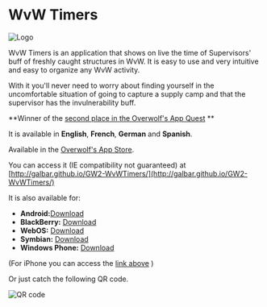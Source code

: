 WvW Timers
==========

![Logo](http://galbar.github.io/GW2-WvWTimers/icon.png)

WvW Timers is an application that shows on live the time of Supervisors' buff of freshly caught structures in WvW. It is easy to use and very intuitive and easy to organize any WvW activity.

With it you'll never need to worry about finding yourself in the uncomfortable situation of going to capture a supply camp and that the supervisor has the invulnerability buff.

**Winner of the [second place in the Overwolf's App Quest](http://www.overwolf.com/Appstore/App-Contest-Winners-2013/) **

It is available in **English**, **French**, **German** and **Spanish**.

Available in the [Overwolf's App Store](http://www.overwolf.com/Appstore/#appId=Galbar_GW2_WvW_Timers).

You can access it (IE compatibility not guaranteed) at [http://galbar.github.io/GW2-WvWTimers/](http://galbar.github.io/GW2-WvWTimers/)

It is also available for:
* **Android:**[Download](https://build.phonegap.com/apps/440645/download/android/?qr_key=KisptxnCYUotJEmsyfPc)
* **BlackBerry:** [Download](https://build.phonegap.com/apps/440645/download/blackberry/?qr_key=KisptxnCYUotJEmsyfPc)
* **WebOS:** [Download](https://build.phonegap.com/apps/440645/download/webos/?qr_key=KisptxnCYUotJEmsyfPc)
* **Symbian:** [Download](https://build.phonegap.com/apps/440645/download/symbian/?qr_key=KisptxnCYUotJEmsyfPc)
* **Windows Phone:** [Download](https://build.phonegap.com/apps/440645/download/winphone/?qr_key=KisptxnCYUotJEmsyfPc)

(For iPhone you can access the [link above](http://galbar.github.io/GW2-WvWTimers/) )

Or just catch the following QR code.

![QR code](http://clan-redencion.com/media/kunena/attachments/283/chart.png)
